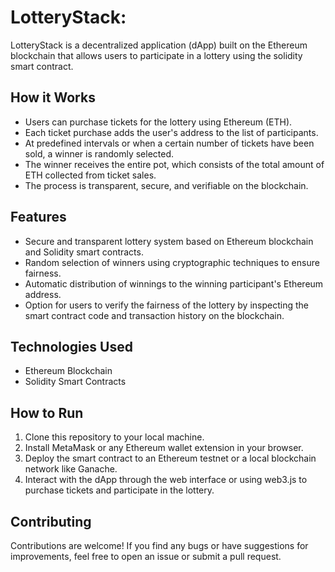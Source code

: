 # LotteryStack:

LotteryStack is a decentralized application (dApp) built on the Ethereum blockchain that allows users to participate in a lottery using the solidity smart contract.

## How it Works

- Users can purchase tickets for the lottery using Ethereum (ETH).
- Each ticket purchase adds the user's address to the list of participants.
- At predefined intervals or when a certain number of tickets have been sold, a winner is randomly selected.
- The winner receives the entire pot, which consists of the total amount of ETH collected from ticket sales.
- The process is transparent, secure, and verifiable on the blockchain.

## Features

- Secure and transparent lottery system based on Ethereum blockchain and Solidity smart contracts.
- Random selection of winners using cryptographic techniques to ensure fairness.
- Automatic distribution of winnings to the winning participant's Ethereum address.
- Option for users to verify the fairness of the lottery by inspecting the smart contract code and transaction history on the blockchain.

## Technologies Used

- Ethereum Blockchain
- Solidity Smart Contracts

## How to Run

1. Clone this repository to your local machine.
2. Install MetaMask or any Ethereum wallet extension in your browser.
3. Deploy the smart contract to an Ethereum testnet or a local blockchain network like Ganache.
4. Interact with the dApp through the web interface or using web3.js to purchase tickets and participate in the lottery.
   
## Contributing

Contributions are welcome! If you find any bugs or have suggestions for improvements, feel free to open an issue or submit a pull request.

 
